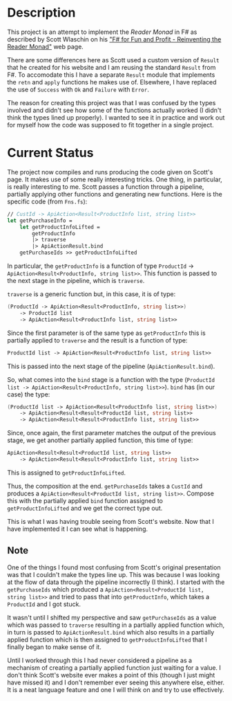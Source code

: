 # Description

This project is an attempt to implement the *Reader Monad* in F# as described by
Scott Wlaschin on his 
["F# for Fun and Profit - Reinventing the Reader Monad"](https://fsharpforfunandprofit.com/posts/elevated-world-6) 
web page.

There are some differences here as Scott used a custom version of `Result` that he 
created for his website and I am reusing the standard `Result` from F#.  To
accomodate this I have a separate `Result` module that implements the `retn` and
`apply` functions he makes use of.  Elsewhere, I have replaced the use of 
`Success` with `Ok` and `Failure` with `Error`.

The reason for creating this project was that I was confused by the types involved 
and didn't see how some of the functions actually worked (I didn't think the types
lined up properly).  I wanted to see it in practice and work out for myself how 
the code was supposed to fit together in a single project.

# Current Status

The project now compiles and runs producing the code given on Scott's page.  It makes
use of some really interesting tricks.  One thing, in particular, is really interesting
to me.  Scott passes a function through a pipeline, partially applying other functions
and generating new functions.  Here is the specific code (from `Fns.fs`):

``` fsharp
// CustId -> ApiAction<Result<ProductInfo list, string list>>
let getPurchaseInfo =
    let getProductInfoLifted =
        getProductInfo
        |> traverse 
        |> ApiActionResult.bind
    getPurchaseIds >> getProductInfoLifted
```

In particular, the `getProductInfo` is a function of type
`ProductId` -> `ApiAction<Result<ProductInfo, string list>>`.  This function is passed to
the next stage in the pipeline, which is `traverse`.

`traverse` is a generic function but, in this case, it is of type:

``` fsharp
(ProductId -> ApiAction<Result<ProductInfo, string list>>) 
    -> ProductId list 
    -> ApiAction<Result<ProductInfo list, string list>>
```

Since the first parameter is of the same type as `getProductInfo` this is 
partially applied to `traverse` and the result is a function of type:

``` fsharp
ProductId list -> ApiAction<Result<ProductInfo list, string list>>
```

This is passed into the next stage of the pipeline (`ApiActionResult.bind`).

So, what comes into the `bind` stage is a function with the type
(`ProductId list -> ApiAction<Result<ProductInfo, string list>>`).  `bind` has 
(in our case) the type:

``` fsharp
(ProductId list -> ApiAction<Result<ProductInfo list, string list>>) 
    -> ApiAction<Result<Result<ProductId list, string list>> 
    -> ApiAction<Result<Result<ProductInfo list, string list>>
```

Since, once again, the first parameter matches the output of the previous stage, we get 
another partially applied function, this time of type:

``` fsharp
ApiAction<Result<Result<ProductId list, string list>> 
    -> ApiAction<Result<Result<ProductInfo list, string list>>
```

This is assigned to `getProductInfoLifted`.

Thus, the composition at the end.  `getPurchaseIds` takes a `CustId` and produces a
`ApiAction<Result<ProductId list, string list>>`.  Compose this with the partially
applied `bind` function assigned to `getProductInfoLifted` and we get the correct
type out.

This is what I was having trouble seeing from Scott's website.  Now that I have implemented
it I can see what is happening.

## Note

One of the things I found most confusing from Scott's original presentation was that I 
couldn't make the types line up.  This was because I was looking at the flow of data
through the pipeline incorrectly (I think).  I started with the `getPurchaseIds` which
produced a `ApiAction<Result<ProductId list, string list>>` and tried to pass that
into `getProductInfo`, which takes a `ProductId` and I got stuck.

It wasn't until I shifted my perspective and saw `getPurchaseIds` as a value which was
passed to `traverse` resulting in a partially applied function which, in turn is passed
to `ApiActionResult.bind` which also results in a partially applied function which is
then assigned to `getProductInfoLifted` that I finally began to make sense of it.

Until I worked through this I had never considered a pipeline as a mechanism of 
creating a partially applied function just waiting for a value.  I don't think Scott's
website ever makes a point of this (though I just might have missed it) and I don't
remember ever seeing this anywhere else, either.  It is a neat language feature and
one I will think on and try to use effectively.
